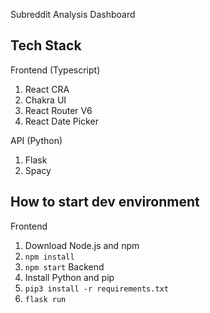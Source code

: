 Subreddit Analysis Dashboard

Tech Stack
---
Frontend (Typescript)
1. React CRA
2. Chakra UI
3. React Router V6
4. React Date Picker

API (Python)
1. Flask
2. Spacy

How to start dev environment
---
Frontend
1. Download Node.js and npm
2. `npm install`
3. `npm start`
Backend
1. Install Python and pip
2. `pip3 install -r requirements.txt`
3. `flask run`

